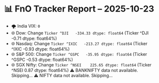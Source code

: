 # 📊 FnO Tracker Report – 2025-10-23
- 🌪️ India VIX: `0`
- 🌐 Dow: Change `Ticker
^DJI   -334.33
dtype: float64` (Ticker
^DJI   -0.71
dtype: float64%)
- 🌐 Nasdaq: Change `Ticker
^IXIC   -213.27
dtype: float64` (Ticker
^IXIC   -0.93
dtype: float64%)
- 🌐 S&P 500: Change `Ticker
^GSPC   -35.95
dtype: float64` (Ticker
^GSPC   -0.53
dtype: float64%)
- 🌐 SGX Nifty: Change `Ticker
^NSEI    225.65
dtype: float64` (Ticker
^NSEI    0.87
dtype: float64%)
⚠️ BANKNIFTY data not available. Skipping...
⚠️ NIFTY data not available. Skipping...
